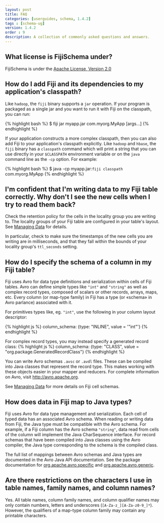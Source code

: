 ```yaml
---
layout: post
title: FAQ
categories: [userguides, schema, 1.4.2]
tags : [schema-ug]
version: 1.4.2
order : 9
description: A collection of commonly asked questions and answers.
---
```


## What license is FijiSchema under?

FijiSchema is under the <a href="http://www.apache.org/licenses/LICENSE-2.0.html"> Apache License, Version 2.0</a>

## How do I add Fiji and its dependencies to my application's classpath?

Like `hadoop`, the `fiji` binary supports a `jar` operation. If your program is
packaged as a single jar and you want to run it with Fiji on the classpath, you
can run:

{% highlight bash %}
$ fiji jar myapp.jar com.myorg.MyApp [args...]
{% endhighlight %}

If your application constructs a more complex classpath, then you can also add
Fiji to your application's classpath explicitly.  Like `hadoop` and `hbase`, the
`fiji` binary has a `classpath` command which will print a string that you can
use directly in your `$CLASSPATH` environment variable or on the `java` command
line as the `-cp` option.  For example:

{% highlight bash %}
$ java -cp myapp.jar:`fiji classpath` com.myorg.MyApp
{% endhighlight %}

## I'm confident that I'm writing data to my Fiji table correctly. Why don't I see the new cells when I try to read them back?

Check the retention policy for the cells in the locality group you are writing
to. The locality groups of your Fiji table are configured in your table's layout.
See [Managing Data]({{site.userguide_schema_1_4_2}}/managing-data#layouts) for details.

In particular, check to make sure the timestamps of the new cells you are
writing are in milliseconds, and that they fall within the bounds of your
locality group's `ttl_seconds` setting.

## How do I specify the schema of a column in my Fiji table?

Fiji uses Avro for data type definitions and serialization within cells of Fiji
tables.  Avro can define simple types like `"int"` and `"string"` as well as
complex record types, composed of scalars or other records, arrays, maps, etc.
Every column (or map-type family) in Fiji has a type (or «schema» in Avro
parlance) associated with it.

For primitives types like, eg. `"int"`, use the following in your column layout
descriptor:

{% highlight js %}
column_schema: {type: "INLINE", value = '"int"'}
{% endhighlight %}

For complex record types, you may instead specify a generated record class:
{% highlight js %}
column_schema: {type: "CLASS", value = "org.package.GeneratedRecordClass"}
{% endhighlight %}

You can write Avro schemas `.avsc` or `.avdl` files. These can be compiled into
Java classes that represent the record type.  This makes working with these
objects easier in your mapper and reducers.  For complete information on Avro,
visit <a href="http://avro.apache.org">http://avro.apache.org</a>.

See [Managing Data]({{site.userguide_schema_1_4_2}}/managing-data#layouts) for more
details on Fiji cell schemas.

## How does data in Fiji map to Java types?

Fiji uses Avro for data type management and serialization.  Each cell of typed
data has an associated Avro schema.  When reading or writing data from Fiji, the
Java type must be compatible with the Avro schema.  For example, if a Fiji
column has the Avro schema `"string"`, data read from cells of the column will
implement the Java <span class="classname">CharSequence</span> interface.  For
record schemas that have been compiled into Java classes using the Avro
compiler, the Java type corresponding to the schema is the compiled class.

The full list of mappings between Avro schemas and Java types are documented in
the Avro Java API documentation.  See the package documentation for
<a href="http://avro.apache.org/docs/current/api/java/org/apache/avro/specific/package-summary.html#package_description">org.apache.avro.specific</a>
and
<a href="http://avro.apache.org/docs/current/api/java/org/apache/avro/generic/package-summary.html#package_description">org.apache.avro.generic</a>.

## Are there restrictions on the characters I use in table names, family names, and column names?

Yes.  All table names, column family names, and column qualifier
names may only contain numbers, letters and underscores
(`[A-Za-z_][A-Za-z0-9_]*`).  However, the qualifiers of a map-type column family
may contain any printable characters.
